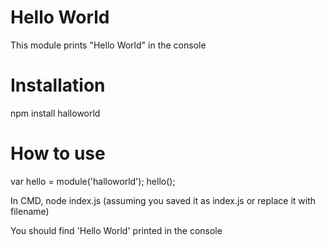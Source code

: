 # Hello World

This module prints "Hello World" in the console

# Installation

npm install halloworld

# How to use

var hello = module('halloworld');
hello();

In CMD,
    node index.js (assuming you saved it as index.js or replace it with filename)

You should find 'Hello World' printed in the console